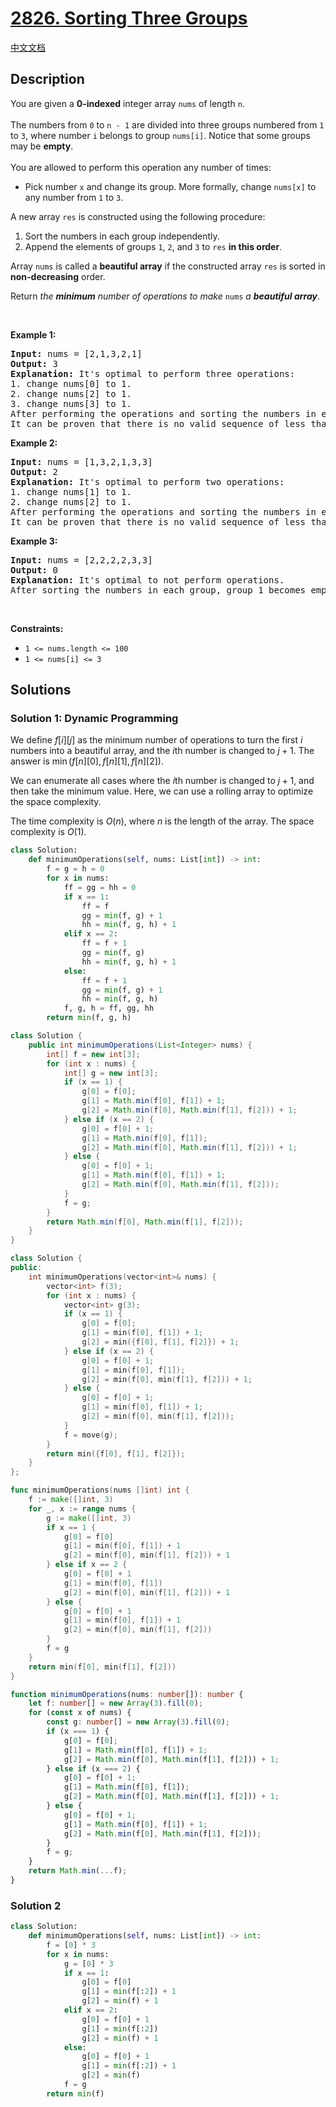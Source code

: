# [2826. Sorting Three Groups](https://leetcode.com/problems/sorting-three-groups)

[中文文档](/solution/2800-2899/2826.Sorting%20Three%20Groups/README.md)

<!-- tags:Array,Binary Search,Dynamic Programming -->

## Description

<p>You are given a <strong>0-indexed</strong> integer array <code>nums</code> of length <code>n</code>.<br />
<br />
The numbers from <code>0</code> to <code>n - 1</code> are divided into three groups numbered from <code>1</code> to <code>3</code>, where number <code>i</code> belongs to group <code>nums[i]</code>. Notice that some groups may be <strong>empty</strong>.<br />
<br />
You are allowed to perform this operation any number of times:</p>

<ul>
	<li>Pick number <code>x</code> and change its group. More formally, change <code>nums[x]</code> to any number from <code>1</code> to <code>3</code>.</li>
</ul>

<p>A new array <code>res</code> is constructed using the following procedure:</p>

<ol>
	<li>Sort the numbers in each group independently.</li>
	<li>Append the elements of groups <code>1</code>, <code>2</code>, and <code>3</code> to <code>res</code> <strong>in this order</strong>.</li>
</ol>

<p>Array <code>nums</code> is called a <strong>beautiful array</strong> if the constructed array <code>res</code> is sorted in <strong>non-decreasing</strong> order.</p>

<p>Return <em>the <strong>minimum</strong> number of operations to make </em><code>nums</code><em> a <strong>beautiful array</strong></em>.</p>

<p>&nbsp;</p>
<p><strong class="example">Example 1:</strong></p>

<pre>
<strong>Input:</strong> nums = [2,1,3,2,1]
<strong>Output:</strong> 3
<strong>Explanation:</strong> It&#39;s optimal to perform three operations:
1. change nums[0] to 1.
2. change nums[2] to 1.
3. change nums[3] to 1.
After performing the operations and sorting the numbers in each group, group 1 becomes equal to [0,1,2,3,4] and group 2 and group 3 become empty. Hence, res is equal to [0,1,2,3,4] which is sorted in non-decreasing order.
It can be proven that there is no valid sequence of less than three operations.
</pre>

<p><strong class="example">Example 2:</strong></p>

<pre>
<strong>Input:</strong> nums = [1,3,2,1,3,3]
<strong>Output:</strong> 2
<strong>Explanation:</strong> It&#39;s optimal to perform two operations:
1. change nums[1] to 1.
2. change nums[2] to 1.
After performing the operations and sorting the numbers in each group, group 1 becomes equal to [0,1,2,3], group 2 becomes empty, and group 3 becomes equal to [4,5]. Hence, res is equal to [0,1,2,3,4,5] which is sorted in non-decreasing order.
It can be proven that there is no valid sequence of less than two operations.
</pre>

<p><strong class="example">Example 3:</strong></p>

<pre>
<strong>Input:</strong> nums = [2,2,2,2,3,3]
<strong>Output:</strong> 0
<strong>Explanation:</strong> It&#39;s optimal to not perform operations.
After sorting the numbers in each group, group 1 becomes empty, group 2 becomes equal to [0,1,2,3] and group 3 becomes equal to [4,5]. Hence, res is equal to [0,1,2,3,4,5] which is sorted in non-decreasing order.
</pre>

<p>&nbsp;</p>
<p><strong>Constraints:</strong></p>

<ul>
	<li><code>1 &lt;= nums.length &lt;= 100</code></li>
	<li><code>1 &lt;= nums[i] &lt;= 3</code></li>
</ul>

## Solutions

### Solution 1: Dynamic Programming

We define $f[i][j]$ as the minimum number of operations to turn the first $i$ numbers into a beautiful array, and the $i$th number is changed to $j+1$. The answer is $\min(f[n][0], f[n][1], f[n][2])$.

We can enumerate all cases where the $i$th number is changed to $j+1$, and then take the minimum value. Here, we can use a rolling array to optimize the space complexity.

The time complexity is $O(n)$, where $n$ is the length of the array. The space complexity is $O(1)$.

<!-- tabs:start -->

```python
class Solution:
    def minimumOperations(self, nums: List[int]) -> int:
        f = g = h = 0
        for x in nums:
            ff = gg = hh = 0
            if x == 1:
                ff = f
                gg = min(f, g) + 1
                hh = min(f, g, h) + 1
            elif x == 2:
                ff = f + 1
                gg = min(f, g)
                hh = min(f, g, h) + 1
            else:
                ff = f + 1
                gg = min(f, g) + 1
                hh = min(f, g, h)
            f, g, h = ff, gg, hh
        return min(f, g, h)
```

```java
class Solution {
    public int minimumOperations(List<Integer> nums) {
        int[] f = new int[3];
        for (int x : nums) {
            int[] g = new int[3];
            if (x == 1) {
                g[0] = f[0];
                g[1] = Math.min(f[0], f[1]) + 1;
                g[2] = Math.min(f[0], Math.min(f[1], f[2])) + 1;
            } else if (x == 2) {
                g[0] = f[0] + 1;
                g[1] = Math.min(f[0], f[1]);
                g[2] = Math.min(f[0], Math.min(f[1], f[2])) + 1;
            } else {
                g[0] = f[0] + 1;
                g[1] = Math.min(f[0], f[1]) + 1;
                g[2] = Math.min(f[0], Math.min(f[1], f[2]));
            }
            f = g;
        }
        return Math.min(f[0], Math.min(f[1], f[2]));
    }
}
```

```cpp
class Solution {
public:
    int minimumOperations(vector<int>& nums) {
        vector<int> f(3);
        for (int x : nums) {
            vector<int> g(3);
            if (x == 1) {
                g[0] = f[0];
                g[1] = min(f[0], f[1]) + 1;
                g[2] = min({f[0], f[1], f[2]}) + 1;
            } else if (x == 2) {
                g[0] = f[0] + 1;
                g[1] = min(f[0], f[1]);
                g[2] = min(f[0], min(f[1], f[2])) + 1;
            } else {
                g[0] = f[0] + 1;
                g[1] = min(f[0], f[1]) + 1;
                g[2] = min(f[0], min(f[1], f[2]));
            }
            f = move(g);
        }
        return min({f[0], f[1], f[2]});
    }
};
```

```go
func minimumOperations(nums []int) int {
	f := make([]int, 3)
	for _, x := range nums {
		g := make([]int, 3)
		if x == 1 {
			g[0] = f[0]
			g[1] = min(f[0], f[1]) + 1
			g[2] = min(f[0], min(f[1], f[2])) + 1
		} else if x == 2 {
			g[0] = f[0] + 1
			g[1] = min(f[0], f[1])
			g[2] = min(f[0], min(f[1], f[2])) + 1
		} else {
			g[0] = f[0] + 1
			g[1] = min(f[0], f[1]) + 1
			g[2] = min(f[0], min(f[1], f[2]))
		}
		f = g
	}
	return min(f[0], min(f[1], f[2]))
}
```

```ts
function minimumOperations(nums: number[]): number {
    let f: number[] = new Array(3).fill(0);
    for (const x of nums) {
        const g: number[] = new Array(3).fill(0);
        if (x === 1) {
            g[0] = f[0];
            g[1] = Math.min(f[0], f[1]) + 1;
            g[2] = Math.min(f[0], Math.min(f[1], f[2])) + 1;
        } else if (x === 2) {
            g[0] = f[0] + 1;
            g[1] = Math.min(f[0], f[1]);
            g[2] = Math.min(f[0], Math.min(f[1], f[2])) + 1;
        } else {
            g[0] = f[0] + 1;
            g[1] = Math.min(f[0], f[1]) + 1;
            g[2] = Math.min(f[0], Math.min(f[1], f[2]));
        }
        f = g;
    }
    return Math.min(...f);
}
```

<!-- tabs:end -->

### Solution 2

<!-- tabs:start -->

```python
class Solution:
    def minimumOperations(self, nums: List[int]) -> int:
        f = [0] * 3
        for x in nums:
            g = [0] * 3
            if x == 1:
                g[0] = f[0]
                g[1] = min(f[:2]) + 1
                g[2] = min(f) + 1
            elif x == 2:
                g[0] = f[0] + 1
                g[1] = min(f[:2])
                g[2] = min(f) + 1
            else:
                g[0] = f[0] + 1
                g[1] = min(f[:2]) + 1
                g[2] = min(f)
            f = g
        return min(f)
```

<!-- tabs:end -->

<!-- end -->
